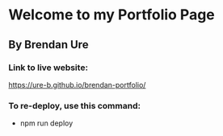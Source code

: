 # Welcome to my Portfolio Page
## By Brendan Ure

### Link to live website:
https://ure-b.github.io/brendan-portfolio/

### To re-deploy, use this command:
- npm run deploy
